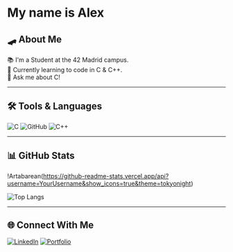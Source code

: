 # My name is Alex

## 🛹 About Me
📚 I'm a Student at the 42 Madrid campus.  
📖 Currently learning to code in C & C++.  
💬 Ask me about C!  

---

## 🛠️ Tools & Languages
![C](https://img.shields.io/badge/-C-00599C?logo=c&logoColor=white)
![GitHub](https://img.shields.io/badge/-GitHub-181717?logo=github)
![C++](https://img.shields.io/badge/-C++-00599C?logo=c%2B%2B&logoColor=white)

---

## 📊 GitHub Stats
!Artabarean(https://github-readme-stats.vercel.app/api?username=YourUsername&show_icons=true&theme=tokyonight)

![Top Langs](https://github-readme-stats.vercel.app/api/top-langs/?username=YourUsername&layout=compact&theme=tokyonight)

---

## 🌐 Connect With Me
[![LinkedIn](https://img.shields.io/badge/-LinkedIn-blue?logo=linkedin&logoColor=white)](https://linkedin.com/in/YourProfile)
[![Portfolio](https://img.shields.io/badge/-Portfolio-black?logo=firefox&logoColor=white)](https://yourwebsite.com)
